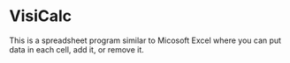 # VisiCalc
This is a spreadsheet program similar to Micosoft Excel where you can put data in each cell, add it, or remove it.
